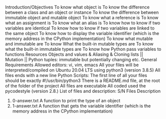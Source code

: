 Introduction/Objectives
To know what object is
To know the difference between a class and an object or instance
To know the difference between immutable object and mutable object
To know what a reference is
To know what an assignment is
To know what an alias is
To know how to know if two variables are identical
To know how to know if two variables are linked to the same object
To know how to display the variable identifier (which is the memory address in the CPython implementation)
To know what mutable and immutable are
To know What the built-in mutable types are
To know what the built-in immutable types are
To know how Python pass variables to functions
Resources
Objects and values & Aliasing & Cloning lists || Mutation || Python tuples: immutable but potentially changing etc.
General Requirements
Allowed editors: vi, vim, emacs
All your files will be interpreted/compiled on Ubuntu 20.04 LTS using python3 (version 3.8.5)
All files ends with a new line
Python Scripts: The first line of all your files should be exactly #!/usr/bin/python3
There is a README.md file, at the root of the folder of the project
All files are executable
All coded used the pycodestyle (version 2.8.)
List of files and description:
S/N	Files	Description
1.	0-answer.txt	A function to print the type of an object
2.	1-answer.txt	A function that gets the variable identifier (which is the memory address in the CPython implementation)
